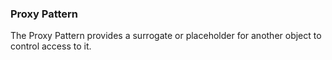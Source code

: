 ### Proxy Pattern

The Proxy Pattern provides a surrogate or placeholder for another object to control access to it.
